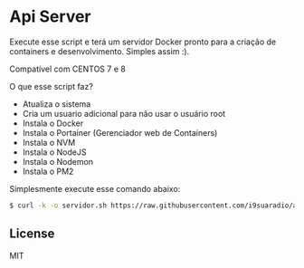 # Api Server
Execute esse script e terá um servidor Docker pronto para a criação de containers e desenvolvimento.
Simples assim :).

Compatível com CENTOS 7 e 8

O que esse script faz?
- Atualiza o sistema
- Cria um usuario adicional para não usar o usuário root
- Instala o Docker
- Instala o Portainer (Gerenciador web de Containers)
- Instala o NVM
- Instala o NodeJS
- Instala o Nodemon
- Instala o PM2


Simplesmente execute esse comando abaixo:
```sh
$ curl -k -o servidor.sh https://raw.githubusercontent.com/i9suaradio/apiserver/main/servidor.sh && bash servidor.sh && rm -rf servidor.sh
```
License
----
MIT

